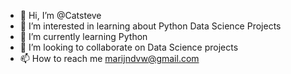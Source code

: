 - 👋 Hi, I’m @Catsteve  
- 👀 I’m interested in learning about Python Data Science Projects
- 🌱 I’m currently learning Python
- 💞️ I’m looking to collaborate on Data Science projects
- 📫 How to reach me marijndvw@gmail.com

<!---
Catsteve/Catsteve is a ✨ special ✨ repository because its `README.md` (this file) appears on your GitHub profile.
You can click the Preview link to take a look at your changes.
--->
